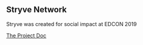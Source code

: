 ## Stryve Network

Stryve was created for social impact at EDCON 2019


<a href="https://docs.google.com/document/d/16NYa85YpEY4NdiEvS-ju0ez6B6gMfEtTdDs8pgB5WmU/edit"> The Project Doc </a>